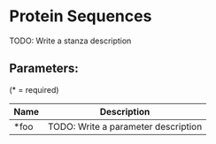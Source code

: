 Protein Sequences
=================

TODO: Write a stanza description

## Parameters:

(* = required)

| Name | Description                         |
|------|-------------------------------------|
| *foo | TODO: Write a parameter description |
